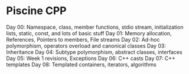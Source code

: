 # Piscine CPP

Day 00: Namespace, class, member functions, stdio stream, initialization lists, static, const, and lots of basic stuff
Day 01: Memory allocation, References, Pointers to members, File streams
Day 02: Ad-hoc polymorphism, operators overload and canonical classes
Day 03: Inheritance
Day 04: Subtype polymorphism, abstract classes, interfaces
Day 05: Week 1 revisions, Exceptions
Day 06: C++ casts
Day 07: C++ templates
Day 08: Templated containers, iterators, algorithms
 
